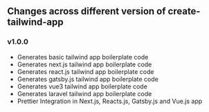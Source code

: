 ## Changes across different version of create-tailwind-app

### v1.0.0

- Generates basic tailwind app boilerplate code
- Generates next.js tailwind app boilerplate code
- Generates react.js tailwind app boilerplate code
- Generates gatsby.js tailwind app boilerplate code
- Generates vue3 tailwind app boilerplate code
- Generates laravel tailwind app boilerplate code
- Prettier Integration in Next.js, Reacts.js, Gatsby.js and Vue.js app
